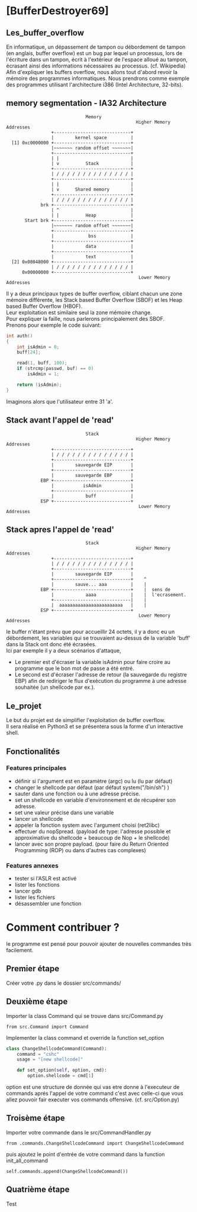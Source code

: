 # [BufferDestroyer69]

## Les_buffer_overflow

En informatique, un dépassement de tampon ou débordement de tampon (en anglais, buffer overflow) est un bug par lequel un processus, lors de l'écriture dans un tampon, écrit à l'extérieur de l'espace alloué au tampon, écrasant ainsi des informations nécessaires au processus. (cf. Wikipedia)  
Afin d'expliquer les buffers overflow, nous allons tout d'abord revoir la mémoire des programmes informatiques.
Nous prendrons comme exemple des programmes utilisant l'architecture i386 (Intel Architecture, 32-bits).
## memory segmentation - IA32 Architecture
```
                              Memory
                                                 Higher Memory Addresses
                 +-----------------------------+
                 |        kernel space         |
  [1] 0xc0000000 +-----------------------------+
                 |~~~~~~~ random offset ~~~~~~~|
                 +-----------------------------+
                 | |                           |
                 | v          Stack            |
                 +-----------------------------+
                 | / / / / / / / / / / / / / / |
                 +-----------------------------+
                 | |                           |
                 | v      Shared memory        |
                 +-----------------------------+
                 | / / / / / / / / / / / / / / |
             brk +-----------------------------+
                 | ^                           |
                 | |          Heap             |
       Start brk +-----------------------------+
                 |~~~~~~~ random offset ~~~~~~~|
                 +-----------------------------+
                 |             bss             |
                 +-----------------------------+
                 |            data             |
                 +-----------------------------+
                 |            text             |
  [2] 0x08048000 +-----------------------------+
                 | / / / / / / / / / / / / / / |
      0x00000000 +-----------------------------+
                                                  Lower Memory Addresses
```

Il y a deux principaux types de buffer overflow, ciblant chacun une zone mémoire différente,
les Stack based Buffer Overflow (SBOF) et les Heap based Buffer Overflow (HBOF).  
Leur exploitation est similaire seul la zone mémoire change.  
Pour expliquer la faille, nous parlerons principalement des SBOF.  
Prenons pour exemple le code suivant:

```c
int auth()
{
	int isAdmin = 0;
	buff[24];

	read(1, buff, 100);
	if (strcmp(passwd, buf) == 0)
		isAdmin = 1;

	return (isAdmin);
}
```

Imaginons alors que l'utilisateur entre 31 'a'.
## Stack avant l'appel de 'read'
```
                              Stack
                                                 Higher Memory Addresses
                 +-----------------------------+
                 | / / / / / / / / / / / / / / |
                 +-----------------------------+
                 |        sauvegarde EIP       |
                 +-----------------------------+
                 |        sauvegarde EBP       |
             EBP +-----------------------------+
                 |           isAdmin           |
                 +-----------------------------+
                 |            buff             |
             ESP +-----------------------------+
                                                  Lower Memory Addresses
```
## Stack apres l'appel de 'read'
```
                              Stack
                                                 Higher Memory Addresses
                 +-----------------------------+
                 | / / / / / / / / / / / / / / |
                 +-----------------------------+
                 |        sauvegarde EIP       |
                 +-----------------------------+	^
                 |        sauve... aaa         | 	|
             EBP +-----------------------------+	|  sens de
                 |            aaaa             |	|  l'ecrasement.
                 +-----------------------------|	|
                 |  aaaaaaaaaaaaaaaaaaaaaaaa   |	|
             ESP +-----------------------------+
                                                  Lower Memory Addresses
```
le buffer n'étant prévu que pour accueillir 24 octets, il y a donc eu un débordement, les variables qui se trouvaient au-dessus de la variable 'buff' dans la Stack ont donc été écrasées.  
Ici par exemple il y a deux scénarios d'attaque,
- Le premier est d'écraser la variable isAdmin
  pour faire croire au programme que le bon mot de passe a été entré.
- Le second est d'écraser l'adresse de retour (la sauvegarde du registre EBP)
  afin de rediriger le flux d'exécution du programme à une adresse souhaitée (un shellcode par ex.).

## Le_projet
Le but du projet est de simplifier l'exploitation de buffer overflow.  
Il sera réalisé en Python3 et se présentera sous la forme d'un interactive shell.

## Fonctionalités

### Features principales
- définir si l'argument est en paramètre (argc) ou lu (lu par défaut)
- changer le shellcode par défaut (par défaut system("/bin/sh") )
- sauter dans une fonction ou à une adresse précise.
- set un shellcode en variable d'environnement et de récupérer son adresse.
- set une valeur précise dans une variable
- lancer un shellcode
- appeler la fonction system avec l'argument choisi (ret2libc)
- effectuer du nopSpread. (payload de type: l'adresse possible et approximative du shellcode + beaucoup de Nop + le shellcode)
- lancer avec son propre payload. (pour faire du Return Oriented Programming (ROP) ou dans d'autres cas complexes)

### Features annexes
- tester si l'ASLR est activé
- lister les fonctions
- lancer gdb
- lister les fichiers
- désassembler une fonction

# Comment contribuer ?

le programme est pensé pour pouvoir ajouter de nouvelles commandes très facilement.

## Premier étape

Créer votre .py dans le dossier src/commands/

## Deuxième étape

Importer la class Command qui se trouve dans src/Command.py

`from src.Command import Command`

Implementer la class command et override la function set_option

```python
class ChangeShellcodeCommand(Command):
    command = "cshc"
    usage = "[new shellcode]"

    def set_option(self, option, cmd):
        option.shellcode = cmd[1]
```

option est une structure de donnée qui vas etre donne à l'executeur de commands
aprés l'appel de votre command c'est avec celle-ci que vous allez pouvoir fair executer vos commands offensive. (cf. src/Option.py)

## Troisème étape

Importer votre commande dans le src/CommandHandler.py

`from .commands.ChangeShellcodeCommand import ChangeShellcodeCommand`

puis ajoutez le point d'entrée de votre command dans la function init_all_command

`self.commands.append(ChangeShellcodeCommand())`

## Quatrième étape

Test

